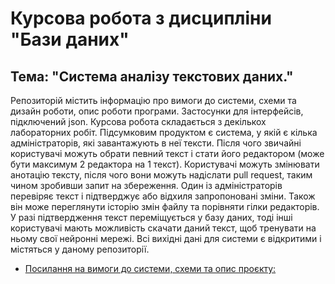 # Курсова робота з дисципліни "Бази даних"

## Тема: "Система аналізу текстових даних."

Репозиторій містить інформацію про вимоги до системи, схеми та дизайн роботи, опис роботи програми. Застосунки для інтерфейсів, підключений json. Курсова робота складається з декількох лабораторних робіт. Підсумковим продуктом є система, у якій є кілька адміністраторів, які завантажують в неї тексти. Після чого звичайні користувачі можуть обрати певний текст і стати його редактором (може бути максимум 2 редактора на 1 текст). Користувачі можуть змінювати анотацію тексту, після чого вони можуть надіслати pull request, таким чином зробивши запит на збереження. Один із адміністраторів перевіряє текст і підтверджує або відхиля запропоновані зміни. Також він може переглянути історію змін файлу та порівняти гілки редакторів. У разі підтвердження текст переміщується у базу даних, тоді інші користувачі мають можливість скачати даний текст, щоб тренувати на ньому свої нейронні мережі. Всі вихідні дані для системи є відкритими і містяться у даному репозиторії. 
- [Посилання на вимоги до системи, схеми та опис проєкту:](https://olegkorniychuk.github.io/edu-db-cw/)
